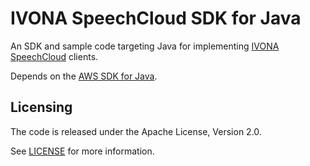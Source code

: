 IVONA SpeechCloud SDK for Java
==============================

An SDK and sample code targeting Java for implementing
[IVONA SpeechCloud](speechcloud) clients.

Depends on the [AWS SDK for Java](aws-sdk-java).

Licensing
---------
The code is released under the Apache License, Version 2.0.

See [LICENSE](license) for more information.

[speechcloud]:  http://developer.ivona.com/en/speechcloud/index.html
[aws-sdk-java]: https://github.com/aws/aws-sdk-java
[license]:      LICENSE.txt